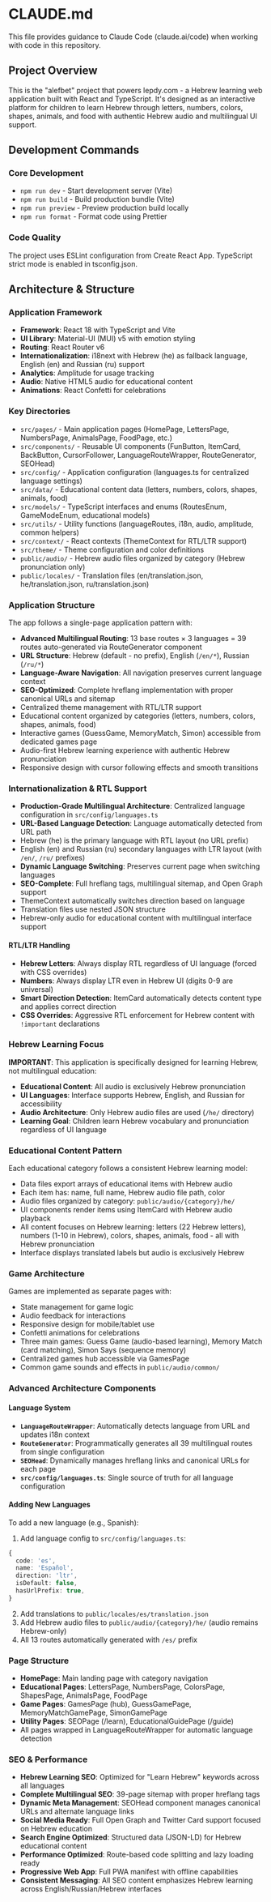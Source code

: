 # CLAUDE.md

This file provides guidance to Claude Code (claude.ai/code) when working with code in this repository.

## Project Overview

This is the "alefbet" project that powers lepdy.com - a Hebrew learning web application built with React and TypeScript. It's designed as an interactive platform for children to learn Hebrew through letters, numbers, colors, shapes, animals, and food with authentic Hebrew audio and multilingual UI support.

## Development Commands

### Core Development
- `npm run dev` - Start development server (Vite)
- `npm run build` - Build production bundle (Vite)
- `npm run preview` - Preview production build locally
- `npm run format` - Format code using Prettier

### Code Quality
The project uses ESLint configuration from Create React App. TypeScript strict mode is enabled in tsconfig.json.

## Architecture & Structure

### Application Framework
- **Framework**: React 18 with TypeScript and Vite
- **UI Library**: Material-UI (MUI) v5 with emotion styling
- **Routing**: React Router v6
- **Internationalization**: i18next with Hebrew (he) as fallback language, English (en) and Russian (ru) support
- **Analytics**: Amplitude for usage tracking
- **Audio**: Native HTML5 audio for educational content
- **Animations**: React Confetti for celebrations

### Key Directories
- `src/pages/` - Main application pages (HomePage, LettersPage, NumbersPage, AnimalsPage, FoodPage, etc.)
- `src/components/` - Reusable UI components (FunButton, ItemCard, BackButton, CursorFollower, LanguageRouteWrapper, RouteGenerator, SEOHead)
- `src/config/` - Application configuration (languages.ts for centralized language settings)
- `src/data/` - Educational content data (letters, numbers, colors, shapes, animals, food)
- `src/models/` - TypeScript interfaces and enums (RoutesEnum, GameModeEnum, educational models)
- `src/utils/` - Utility functions (languageRoutes, i18n, audio, amplitude, common helpers)
- `src/context/` - React contexts (ThemeContext for RTL/LTR support)
- `src/theme/` - Theme configuration and color definitions
- `public/audio/` - Hebrew audio files organized by category (Hebrew pronunciation only)
- `public/locales/` - Translation files (en/translation.json, he/translation.json, ru/translation.json)

### Application Structure
The app follows a single-page application pattern with:
- **Advanced Multilingual Routing**: 13 base routes × 3 languages = 39 routes auto-generated via RouteGenerator component
- **URL Structure**: Hebrew (default - no prefix), English (`/en/*`), Russian (`/ru/*`)
- **Language-Aware Navigation**: All navigation preserves current language context
- **SEO-Optimized**: Complete hreflang implementation with proper canonical URLs and sitemap
- Centralized theme management with RTL/LTR support
- Educational content organized by categories (letters, numbers, colors, shapes, animals, food)
- Interactive games (GuessGame, MemoryMatch, Simon) accessible from dedicated games page
- Audio-first Hebrew learning experience with authentic Hebrew pronunciation
- Responsive design with cursor following effects and smooth transitions

### Internationalization & RTL Support
- **Production-Grade Multilingual Architecture**: Centralized language configuration in `src/config/languages.ts`
- **URL-Based Language Detection**: Language automatically detected from URL path
- Hebrew (he) is the primary language with RTL layout (no URL prefix)
- English (en) and Russian (ru) secondary languages with LTR layout (with `/en/`, `/ru/` prefixes)
- **Dynamic Language Switching**: Preserves current page when switching languages
- **SEO-Complete**: Full hreflang tags, multilingual sitemap, and Open Graph support
- ThemeContext automatically switches direction based on language
- Translation files use nested JSON structure
- Hebrew-only audio for educational content with multilingual interface support

#### RTL/LTR Handling
- **Hebrew Letters**: Always display RTL regardless of UI language (forced with CSS overrides)
- **Numbers**: Always display LTR even in Hebrew UI (digits 0-9 are universal)
- **Smart Direction Detection**: ItemCard automatically detects content type and applies correct direction
- **CSS Overrides**: Aggressive RTL enforcement for Hebrew content with `!important` declarations

### Hebrew Learning Focus
**IMPORTANT**: This application is specifically designed for learning Hebrew, not multilingual education:
- **Educational Content**: All audio is exclusively Hebrew pronunciation
- **UI Languages**: Interface supports Hebrew, English, and Russian for accessibility
- **Audio Architecture**: Only Hebrew audio files are used (`/he/` directory)
- **Learning Goal**: Children learn Hebrew vocabulary and pronunciation regardless of UI language

### Educational Content Pattern
Each educational category follows a consistent Hebrew learning model:
- Data files export arrays of educational items with Hebrew audio
- Each item has: name, full name, Hebrew audio file path, color
- Audio files organized by category: `public/audio/{category}/he/`
- UI components render items using ItemCard with Hebrew audio playback
- All content focuses on Hebrew learning: letters (22 Hebrew letters), numbers (1-10 in Hebrew), colors, shapes, animals, food - all with Hebrew pronunciation
- Interface displays translated labels but audio is exclusively Hebrew

### Game Architecture
Games are implemented as separate pages with:
- State management for game logic
- Audio feedback for interactions
- Responsive design for mobile/tablet use
- Confetti animations for celebrations
- Three main games: Guess Game (audio-based learning), Memory Match (card matching), Simon Says (sequence memory)
- Centralized games hub accessible via GamesPage
- Common game sounds and effects in `public/audio/common/`

### Advanced Architecture Components

#### Language System
- **`LanguageRouteWrapper`**: Automatically detects language from URL and updates i18n context
- **`RouteGenerator`**: Programmatically generates all 39 multilingual routes from single configuration
- **`SEOHead`**: Dynamically manages hreflang links and canonical URLs for each page
- **`src/config/languages.ts`**: Single source of truth for all language configuration

#### Adding New Languages
To add a new language (e.g., Spanish):
1. Add language config to `src/config/languages.ts`:
```typescript
{
  code: 'es',
  name: 'Español', 
  direction: 'ltr',
  isDefault: false,
  hasUrlPrefix: true,
}
```
2. Add translations to `public/locales/es/translation.json`
3. Add Hebrew audio files to `public/audio/{category}/he/` (audio remains Hebrew-only)
4. All 13 routes automatically generated with `/es/` prefix

### Page Structure
- **HomePage**: Main landing page with category navigation
- **Educational Pages**: LettersPage, NumbersPage, ColorsPage, ShapesPage, AnimalsPage, FoodPage
- **Game Pages**: GamesPage (hub), GuessGamePage, MemoryMatchGamePage, SimonGamePage
- **Utility Pages**: SEOPage (/learn), EducationalGuidePage (/guide)
- All pages wrapped in LanguageRouteWrapper for automatic language detection

### SEO & Performance
- **Hebrew Learning SEO**: Optimized for "Learn Hebrew" keywords across all languages
- **Complete Multilingual SEO**: 39-page sitemap with proper hreflang tags
- **Dynamic Meta Management**: SEOHead component manages canonical URLs and alternate language links
- **Social Media Ready**: Full Open Graph and Twitter Card support focused on Hebrew education
- **Search Engine Optimized**: Structured data (JSON-LD) for Hebrew educational content
- **Performance Optimized**: Route-based code splitting and lazy loading ready
- **Progressive Web App**: Full PWA manifest with offline capabilities
- **Consistent Messaging**: All SEO content emphasizes Hebrew learning across English/Russian/Hebrew interfaces
